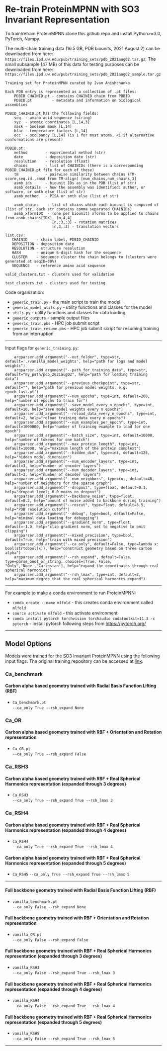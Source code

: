 # Re-train ProteinMPNN with SO3 Invariant Representation
To train/retrain ProteinMPNN clone this github repo and install Python>=3.0, PyTorch, Numpy. 

The multi-chain training data (16.5 GB, PDB biounits, 2021 August 2) can be downloaded from here: `https://files.ipd.uw.edu/pub/training_sets/pdb_2021aug02.tar.gz`; The small subsample (47 MB) of this data for testing purposes can be downloaded from here: `https://files.ipd.uw.edu/pub/training_sets/pdb_2021aug02_sample.tar.gz`

```
Training set for ProteinMPNN curated by Ivan Anishchanko.

Each PDB entry is represented as a collection of .pt files:
    PDBID_CHAINID.pt - contains CHAINID chain from PDBID
    PDBID.pt         - metadata and information on biological assemblies

PDBID_CHAINID.pt has the following fields:
    seq  - amino acid sequence (string)
    xyz  - atomic coordinates [L,14,3]
    mask - boolean mask [L,14]
    bfac - temperature factors [L,14]
    occ  - occupancy [L,14] (is 1 for most atoms, <1 if alternative conformations are present)

PDBID.pt:
    method        - experimental method (str)
    date          - deposition date (str)
    resolution    - resolution (float)
    chains        - list of CHAINIDs (there is a corresponding PDBID_CHAINID.pt file for each of these)
    tm            - pairwise similarity between chains (TM-score,seq.id.,rmsd from TM-align) [num_chains,num_chains,3]
    asmb_ids      - biounit IDs as in the PDB (list of str)
    asmb_details  - how the assembly was identified: author, or software, or smth else (list of str)
    asmb_method   - PISA or smth else (list of str)

    asmb_chains    - list of chains which each biounit is composed of (list of str, each str contains comma separated CHAINIDs)
    asmb_xformIDX  - (one per biounit) xforms to be applied to chains from asmb_chains[IDX], [n,4,4]
                     [n,:3,:3] - rotation matrices
                     [n,3,:3] - translation vectors

list.csv:
   CHAINID    - chain label, PDBID_CHAINID
   DEPOSITION - deposition date
   RESOLUTION - structure resolution
   HASH       - unique 6-digit hash for the sequence
   CLUSTER    - sequence cluster the chain belongs to (clusters were generated at seqID=30%)
   SEQUENCE   - reference amino acid sequence

valid_clusters.txt - clusters used for validation

test_clusters.txt - clusters used for testing
```

Code organization:
* `generic_train.py` - the main script to train the model
* `generic_model_utils.py` - utility functions and classes for the model
* `utils.py` - utility functions and classes for data loading
* `generic_outputs` - sample output files
* `generic_train.pbs` - HPC job submit script
* `generic_train_resume.pbs` - HPC job submit script for resuming training from an interruption
-----------------------------------------------------------------------------------------------------
Input flags for `generic_training.py`:
```
    argparser.add_argument("--out_folder", type=str, default='./vanilla_model_weights', help="path for logs and model weights")
    argparser.add_argument("--path_for_training_data", type=str, default="my_path/pdb_2021aug02", help="path for loading training data") 
    argparser.add_argument("--previous_checkpoint", type=str, default="", help="path for previous model weights, e.g. epoch_last.pt")
    argparser.add_argument("--num_epochs", type=int, default=200, help="number of epochs to train for")
    argparser.add_argument("--save_model_every_n_epochs", type=int, default=10, help="save model weights every n epochs")
    argparser.add_argument("--reload_data_every_n_epochs", type=int, default=2, help="reload training data every n epochs")
    argparser.add_argument("--num_examples_per_epoch", type=int, default=1000000, help="number of training example to load for one epoch")
    argparser.add_argument("--batch_size", type=int, default=10000, help="number of tokens for one batch")
    argparser.add_argument("--max_protein_length", type=int, default=10000, help="maximum length of the protein complext")
    argparser.add_argument("--hidden_dim", type=int, default=128, help="hidden model dimension")
    argparser.add_argument("--num_encoder_layers", type=int, default=3, help="number of encoder layers") 
    argparser.add_argument("--num_decoder_layers", type=int, default=3, help="number of decoder layers")
    argparser.add_argument("--num_neighbors", type=int, default=48, help="number of neighbors for the sparse graph")   
    argparser.add_argument("--dropout", type=float, default=0.1, help="dropout level; 0.0 means no dropout")
    argparser.add_argument("--backbone_noise", type=float, default=0.2, help="amount of noise added to backbone during training")   
    argparser.add_argument("--rescut", type=float, default=3.5, help="PDB resolution cutoff")
    argparser.add_argument("--debug", type=bool, default=False, help="minimal data loading for debugging")
    argparser.add_argument("--gradient_norm", type=float, default=-1.0, help="clip gradient norm, set to negative to omit clipping")
    argparser.add_argument("--mixed_precision", type=bool, default=True, help="train with mixed precision")
    argparser.add_argument("--ca_only", default=False, type=lambda x: bool(strtobool(x)), help="construct geometry based on three carbon alpha")
    argparser.add_argument("--rsh_expand", default=False, type=parse_bool_or_string, choices=[True, False, "Only",'None','Cartesian'], help="expand the coordinates through real spherical harmonics")
    argparser.add_argument("--rsh_lmax", type=int, default=2, help="maximum degree that the real spherical harmonics expand")
```
-----------------------------------------------------------------------------------------------------
For example to make a conda environment to run ProteinMPNN:
* `conda create --name mlfold` - this creates conda environment called `mlfold`
* `source activate mlfold` - this activate environment
* `conda install pytorch torchvision torchaudio cudatoolkit=11.3 -c pytorch` - install pytorch following steps from https://pytorch.org/
-----------------------------------------------------------------------------------------------------
## Model Options
Models were trained for the SO3 Invariant ProteinMPNN using the following input flags. The original training repository can be accessed at [link](https://github.com/dauparas/ProteinMPNN/tree/main/training).
 
### Ca_benchmark
#### Carbon alpha based geometry trained with Radial Basis Function Lifting (RBF)

* `Ca_benchmark.pt`        
  `--ca_only True --rsh_expand None `

### Ca_OR
#### Carbon alpha based geometry trained with RBF + Orientation and Rotation representation
* `Ca_OR.pt`  
  `--ca_only True --rsh_expand False `

### Ca_RSH3
#### Carbon alpha based geometry trained with RBF + Real Spherical Harmonics representation (expanded through 3 degrees)
* `Ca_RSH3`  
  `--ca_only True --rsh_expand True --rsh_lmax 3 `

### Ca_RSH4
#### Carbon alpha based geometry trained with RBF + Real Spherical Harmonics representation (expanded through 4 degrees)
* `Ca_RSH4`  
  `--ca_only True --rsh_expand True --rsh_lmax 4 `

#### Carbon alpha based geometry trained with RBF + Real Spherical Harmonics representation (expanded through 5 degrees)
* `Ca_RSH5` 
  `--ca_only True --rsh_expand True --rsh_lmax 5 `

---

#### Full backbone geometry trained with Radial Basis Function Lifting (RBF)
* `vanilla_benchmark.pt`  
  `--ca_only False --rsh_expand None `

#### Full backbone geometry trained with RBF + Orientation and Rotation representation
* `vanilla_OR.pt`  
  `--ca_only False --rsh_expand False `

#### Full backbone geometry trained with RBF + Real Spherical Harmonics representation (expanded through 3 degrees)
* `vanilla_RSH3`  
  `--ca_only False --rsh_expand True --rsh_lmax 3 `

#### Full backbone geometry trained with RBF + Real Spherical Harmonics representation (expanded through 4 degrees)
* `vanilla_RSH4`  
  `--ca_only False --rsh_expand True --rsh_lmax 4 `

#### Full backbone geometry trained with RBF + Real Spherical Harmonics representation (expanded through 5 degrees)
* `vanilla_RSH5`  
  `--ca_only False --rsh_expand True --rsh_lmax 5 `


 -----------------------------------------------------------------------------------------------------
